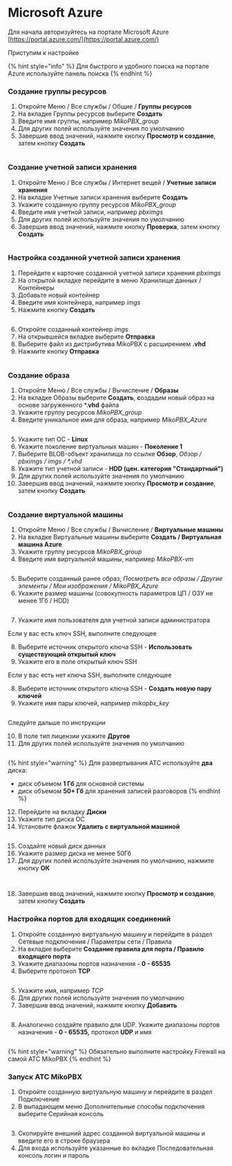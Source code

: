 # Microsoft Azure

Для начала авторизуйтесь на портале Microsoft Azure [https://portal.azure.com/](https://portal.azure.com/)

Приступим к настройке

{% hint style="info" %}
Для быстрого и удобного поиска на портале Azure используйте панель поиска
{% endhint %}

### Создание группы ресурсов

1. Откройте Меню / Все службы / Общие / **Группы ресурсов**
2. На вкладке Группы ресурсов выберите **Создать**
3. Введите имя группы, например _MikoPBX\_group_
4. Для других полей используйте значения по умолчанию
5. Завершив ввод значений, нажмите кнопку **Просмотр и создание**, затем кнопку **Создать**

<figure><img src="../../.gitbook/assets/MikoPBXAzureInstallation_ru_1 (3).png" alt=""><figcaption></figcaption></figure>

### Создание учетной записи хранения

1. Откройте Меню / Все службы / Интернет вещей / **Учетные записи хранения**
2. На вкладке Учетные записи хранения выберите **Создать**
3. Укажите созданную группу ресурсов _MikoPBX\_group_
4. Введите имя учетной записи, например _pbximgs_
5. Для других полей используйте значения по умолчанию
6. Завершив ввод значений, нажмите кнопку **Проверка**, затем кнопку **Создать**

<figure><img src="../../.gitbook/assets/MikoPBXAzureInstallation_ru_2.png" alt=""><figcaption></figcaption></figure>

### Настройка созданной учетной записи хранения

1. Перейдите к карточке созданной учетной записи хранения _pbximgs_
2. На открытой вкладке перейдите в меню Хранилище данных / Контейнеры
3. Добавьте новый контейнер
4. Введите имя контейнера, например _imgs_
5. Нажмите кнопку **Создать**

<figure><img src="../../.gitbook/assets/MikoPBXAzureInstallation_ru_3.png" alt=""><figcaption></figcaption></figure>

6. Откройте созданный контейнер _imgs_
7. На открывшейся вкладке выберите **Отправка**
8. Выберите файл из дистрибутива MikoPBX с расширением **.vhd**
9. Нажмите кнопку **Отправка**

<figure><img src="../../.gitbook/assets/MikoPBXAzureInstallation_ru_4.png" alt=""><figcaption></figcaption></figure>

### Создание образа

1. Откройте Меню / Все службы / Вычисление / **Образы**
2. На вкладке Образы выберите **Создать**, **с**оздадим новый образ на основе загруженного \*.**vhd** файла
3. Укажите группу ресурсов _MikoPBX\_group_
4. Введите уникальное имя для образа, например _MikoPBX\_Azure_

<figure><img src="../../.gitbook/assets/MikoPBXAzureInstallation_ru_5.png" alt=""><figcaption></figcaption></figure>

5. Укажите тип ОС - **Linux**
6. Укажите поколение виртуальных машин - **Поколение 1**
7. Выберите BLOB-объект хранилища по ссылке **Обзор**, _Обзор / pbximgs / imgs / \*.vhd_
8. Укажите тип учетной записи - **HDD (цен. категория "Стандартный")**
9. Для других полей используйте значения по умолчанию
10. Завершив ввод значений, нажмите кнопку **Просмотр и создание**, затем кнопку **Создать**

<figure><img src="../../.gitbook/assets/MikoPBXAzureInstallation_ru_23.png" alt=""><figcaption></figcaption></figure>

### Создание виртуальной машины

1. Откройте Меню / Все службы / Вычисление / **Виртуальные машины**
2. На вкладке Виртуальные машины выберите **Создать / Виртуальная машина Azure**
3. Укажите группу ресурсов _MikoPBX\_group_
4. Введите имя виртуальной машины, например _MikoPBX-vm_

<figure><img src="../../.gitbook/assets/MikoPBXAzureInstallation_ru_7 (1).png" alt=""><figcaption></figcaption></figure>

5. Выберите созданный ранее образ, _Посмотреть все образы / Другие элементы / Мои изображения / MikoPBX\_Azure_
6. Укажите размер машины (совокупность параметров ЦП / ОЗУ не менее 1Гб / HDD)

<figure><img src="../../.gitbook/assets/MikoPBXAzureInstallation_ru_22.png" alt=""><figcaption></figcaption></figure>

7. Укажите имя пользователя для учетной записи администратора

Если у вас есть ключ SSH, выполните следующее

8. Выберите источник открытого ключа SSH - **Использовать существующий открытый ключ**
9. Укажите его в поле открытый ключ SSH

Если у вас есть нет ключа SSH, выполните следующее

8. Выберите источник открытого ключа SSH - **Создать новую пару ключей**
9. Укажите имя пары ключей, например _mikopbx\_key_

<figure><img src="../../.gitbook/assets/MikoPBXAzureInstallation_ru_9 (1).png" alt=""><figcaption></figcaption></figure>

Следуйте дальше по инструкции

10. В поле тип лицензии укажите **Другое**
11. Для других полей используйте значения по умолчанию

<figure><img src="../../.gitbook/assets/MikoPBXAzureInstallation_ru_10.png" alt=""><figcaption></figcaption></figure>

{% hint style="warning" %}
Для развертывания АТС используйте **два** диска:

* диск объемом **1 Гб** для основной системы
* диск объемом **50+ Гб** для хранения записей разговоров
{% endhint %}

12. Перейдите на вкладку **Диски**
13. Укажите тип диска ОС
14. Установите флажок **Удалить с виртуальной машиной**

<figure><img src="../../.gitbook/assets/MikoPBXAzureInstallation_ru_24.png" alt=""><figcaption></figcaption></figure>

15. Создайте новый диск данных
16. Укажите размер диска не менее 50Гб
17. Для других полей используйте значения по умолчанию, нажмите кнопку **ОК**

<figure><img src="../../.gitbook/assets/MikoPBXAzureInstallation_ru_12.png" alt=""><figcaption></figcaption></figure>

<figure><img src="../../.gitbook/assets/MikoPBXAzureInstallation_ru_25.png" alt=""><figcaption></figcaption></figure>

18. Завершив ввод значений, нажмите кнопку **Просмотр и создание**, затем кнопку **Создать**

### Настройка портов для входящих соединений

1. Откройте созданную виртуальную машину и перейдите в раздел Сетевые подключения / Параметры сети / Правила
2. На вкладке выберите **Создание правила для порта / Правило входящего порта**
3. Укажите диапазоны портов назначения - **0 - 65535**
4. Выберите протокол **TCP**

<figure><img src="../../.gitbook/assets/MikoPBXAzureInstallation_ru_26.png" alt=""><figcaption></figcaption></figure>

5. Укажите имя, например _TCP_
6. Для других полей используйте значения по умолчанию
7. Завершив ввод значений, нажмите кнопку **Добавить**

<figure><img src="../../.gitbook/assets/MikoPBXAzureInstallation_ru_27.png" alt=""><figcaption></figcaption></figure>

8. Аналогично создайте правило для UDP. Укажите диапазоны портов назначения - **0 - 65535,** протокол **UDP** и имя

<figure><img src="../../.gitbook/assets/MikoPBXAzureInstallation_ru_28.png" alt=""><figcaption></figcaption></figure>

{% hint style="warning" %}
Обязательно выполните настройку Firewall на самой АТС MikoPBX
{% endhint %}

### Запуск АТС MikoPBX

1. Откройте созданную виртуальную машину и перейдите в раздел Подключение
2. В выпадающем меню Дополнительные способы подключения выберите Серийная консоль

<figure><img src="../../.gitbook/assets/MikoPBXAzureInstallation_ru_29.png" alt=""><figcaption></figcaption></figure>

3. Скопируйте внешний адрес созданной виртуальной машины и введите его в строке браузера
4. Для входа используйте указанные во вкладке Последовательная консоль логин и пароль
